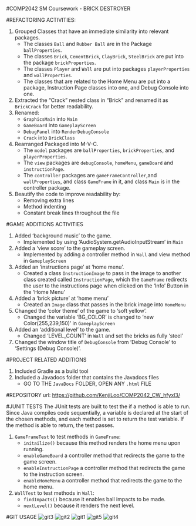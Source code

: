 #COMP2042 SM Coursework - BRICK DESTROYER

#REFACTORING ACTIVITIES:
1) Grouped Classes that have an immediate similarity into relevant packages. 	
   - The classes `Ball` and `Rubber Ball` are in the Package `ballProperties`.
   - The classes `Brick`, `CementBrick`, `ClayBrick`, `SteelBrick` are put into the package `brickProperties`.
   - The classes `Player` and `Wall` are put into packages `playerProperties` and `wallProperties`.
   - The classes that are related to the Home Menu are put into a package, Instruction Page classes into one, and Debug Console into one.
2) Extracted the “Crack” nested class in “Brick” and renamed it as `BrickCrack` for better readability.
3) Renamed:
   - `GraphicsMain` into `Main`
   - `GameBoard` into `GameplayScreen`
   - `DebugPanel` into `RenderDebugConsole`
   - `Crack` into `BrickClass`
4) Rearranged Packaged into M-V-C.
   - The `model` packages are `ballProperties`, `brickProperties`, and `playerProperties`.
   - The `view` packages are `debugConsole`, `homeMenu`, `gameBoard` and `instructionPage`.
   - The `controller` packages are `gameFrameController`,and `wallProperties`, and class `GameFrame` in it, and class `Main` is in the controller package.
5) Beautify the code to improve readability by:
   - Removing extra lines
   - Method indenting
   - Constant break lines throughout the file

#GAME ADDITIONS ACTIVITIES
1) Added ‘background music’ to the game.
   - Implemented by using ‘AudioSystem.getAudioInputStream’ in `Main`
2) Added a ‘view score’ to the gameplay screen.
   - Implemented by adding a controller method in `Wall` and view method in `GameplayScreen`
3) Added an ‘instructions page’ at ‘home menu’.
   - Created a class `InstructionImage` to pass in the image to another class created called `InstructionPage`, which the `GameFrame` redirects the user to the instructions page when clicked on the ‘Info’ Button in the ‘Home Menu’
4) Added a ‘brick picture’ at ‘home menu’
   - Created an `Image` class that passes in the brick image into `HomeMenu`
5) Changed the ‘color theme’ of the game to ‘soft yellow’.
   - Changed the variable ‘BG_COLOR’ is changed to ‘new Color(255,239,150)’ in `GameplayScreen`
6) Added an ‘additional level’ to the game.
   - Changed ‘LEVEL_COUNT’ in `Wall` and set the bricks as fully ‘steel’
7) Changed the window title of `DebugConsole` from ‘Debug Console’ to ‘Settings (Debug Console)’.

#PROJECT RELATED ADDITIONS
1) Included Gradle as a build tool
2) Included a Javadocs folder that contains the Javadocs files
   - GO TO THE `JavaDocs` FOLDER, OPEN ANY `.html` FILE

#REPOSITORY
url: https://github.com/KenjiLoo/COMP2042_CW_hfyxl3/

#JUNIT TESTS
The JUnit tests are built to test the if a method is able to run. Since Java compiles code sequentially, a variable is declared at the start of the chosen methods, and each method is set to return the test variable. If the method is able to return, the test passes.
1) `GameFrameTest` to test methods in `GameFrame`: 
   - `initailize()` because this method renders the home menu upon running. 
   - `enableGameBoard` a controller method that redirects the game to the game screen. 
   - `enableInstructionPage` a controller method that redirects the game to the instruction screen.
   - `enableHomeMenu` a controller method that redirects the game to the home menu.
2) `WallTest` to test methods in `Wall`:
   - `findImpacts()` because it enables ball impacts to be made. 
   - `nextLevel()` because it renders the next level.
   
#GIT USAGE
![git3](https://user-images.githubusercontent.com/80972386/145713217-c9168b4b-3869-4e15-bd76-c9168e879894.GIF)
![git2](https://user-images.githubusercontent.com/80972386/145713218-4616fccc-1a64-4e40-8c53-ca65006bab5b.GIF)
![git1](https://user-images.githubusercontent.com/80972386/145713220-35b7ec99-a89d-4cd7-9461-634eb58ed83a.GIF)
![git5](https://user-images.githubusercontent.com/80972386/145713222-9cdc3e28-41dc-4c0e-bf0c-51a00a7d7c40.GIF)
![git4](https://user-images.githubusercontent.com/80972386/145713223-1568d962-6a2e-4a4e-bca4-29ccb7f3c473.GIF)


   
